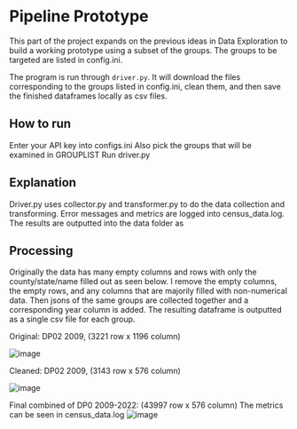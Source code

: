 # Pipeline Prototype

This part of the project expands on the previous ideas in Data Exploration to build a working prototype using a subset of the groups. The groups to be targeted are listed in config.ini.

The program is run through ```driver.py```. It will download the files corresponding to the groups listed in config.ini, clean them, and then save the finished dataframes locally as csv files. 

## How to run
Enter your API key into configs.ini
Also pick the groups that will be examined in GROUPLIST
Run driver.py

## Explanation
Driver.py uses collector.py and transformer.py to do the data collection and transforming. Error messages and metrics are logged into census_data.log. The results are outputted into the data folder as 

## Processing
Originally the data has many empty columns and rows with only the county/state/name filled out as seen below. I remove the empty columns, the empty rows, and any columns that are majorily filled with non-numerical data. Then jsons of the same groups are collected together and a corresponding year column is added. The resulting dataframe is outputted as a single csv file for each group.

Original: DP02 2009, (3221 row x 1196 column)

![image](https://github.com/user-attachments/assets/c28e1d84-6f89-4a5e-98a3-e894abb7f5f6)

Cleaned: DP02 2009, (3143 row x 576 column)

![image](https://github.com/user-attachments/assets/81ece27b-56b0-44eb-80cd-1e886102e175)

Final combined of DP0 2009-2022: (43997 row x 576 column)
The metrics can be seen in census_data.log
![image](https://github.com/user-attachments/assets/054397aa-5f19-48bb-8758-ece54c4a46f9)

